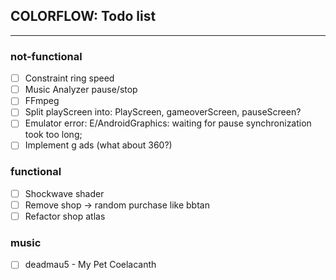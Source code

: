 ## COLORFLOW: Todo list
---

### not-functional
- [ ] Constraint ring speed
- [ ] Music Analyzer pause/stop
- [ ] FFmpeg
- [ ] Split playScreen into: PlayScreen, gameoverScreen, pauseScreen?
- [ ] Emulator error: E/AndroidGraphics: waiting for pause synchronization took too long;
- [ ] Implement g ads (what about 360?)

### functional
- [ ] Shockwave shader
- [ ] Remove shop -> random purchase like bbtan
- [ ] Refactor shop atlas

### music
- [ ] deadmau5 - My Pet Coelacanth
